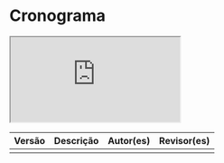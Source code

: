 # Cronograma

<iframe src="https://docs.google.com/spreadsheets/d/e/2PACX-1vRo9h2r0TAi8GUKMuohmzI9cREnDId3UYUwaEe8semT3fXWwvTR5GNnoUJKKzbUzQ/pubhtml?gid=1788117304&amp;single=true&amp;widget=true&amp;headers=false" ></iframe>

Versão   | Descrição | Autor(es) | Revisor(es)
--------- | ------ | ---------- | ----------
 |  | |